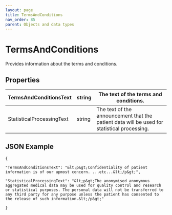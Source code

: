 ```yaml
---
layout: page
title: TermsAndConditions
nav_order: 85
parent: Objects and data types
---
```


# TermsAndConditionsProvides information about the terms and conditions.## Properties| TermsAndConditionsText | string | The text of the terms and conditions. || --- | --- | --- || StatisticalProcessingText | string | The text of the announcement that the patient data will be used for statistical processing. |## JSON Example```{"TermsAndConditionsText": "&lt;p&gt;Confidentiality of patient information is of our upmost concern. ...etc...&lt;/p&gt;","StatisticalProcessingText": "&lt;p&gt;The anonymised anonymous aggregated medical data may be used for quality control and research or statistical purposes. The personal data will not be transferred to any third party for any purpose unless the patient has consented to the release of such information.&lt;/p&gt;"}```